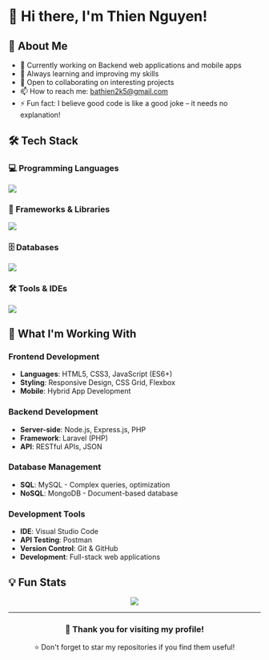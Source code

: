 # 👋 Hi there, I'm Thien Nguyen!

## 🚀 About Me

- 🔭 Currently working on Backend web applications and mobile apps
- 🌱 Always learning and improving my skills
- 💼 Open to collaborating on interesting projects
- 📫 How to reach me: bathien2k5@gmail.com
- ⚡ Fun fact: I believe good code is like a good joke – it needs no explanation!

## 🛠️ Tech Stack

### 💻 Programming Languages
<div align="left">
  <img src="https://skillicons.dev/icons?i=c,js,php,java,html,css" />
</div>

### 🎯 Frameworks & Libraries
<div align="left">
  <img src="https://skillicons.dev/icons?i=nodejs,express,laravel" />
</div>

### 🗄️ Databases
<div align="left">
  <img src="https://skillicons.dev/icons?i=mysql,mongodb" />
</div>

### 🛠️ Tools & IDEs
<div align="left">
  <img src="https://skillicons.dev/icons?i=vscode,postman,git,github" />
</div>

## 💼 What I'm Working With

### Frontend Development
- **Languages**: HTML5, CSS3, JavaScript (ES6+)
- **Styling**: Responsive Design, CSS Grid, Flexbox
- **Mobile**: Hybrid App Development

### Backend Development
- **Server-side**: Node.js, Express.js, PHP
- **Framework**: Laravel (PHP)
- **API**: RESTful APIs, JSON

### Database Management
- **SQL**: MySQL - Complex queries, optimization
- **NoSQL**: MongoDB - Document-based database

### Development Tools
- **IDE**: Visual Studio Code
- **API Testing**: Postman
- **Version Control**: Git & GitHub
- **Development**: Full-stack web applications

## 💡 Fun Stats

<div align="center">
  <img src="https://komarev.com/ghpvc/?username=thiennguyen&color=36BCF7&style=flat-square&label=Profile+Views" />
</div>

---

<div align="center">
  <h3>💖 Thank you for visiting my profile!</h3>
  <p>⭐ Don't forget to star my repositories if you find them useful!</p>
</div>
